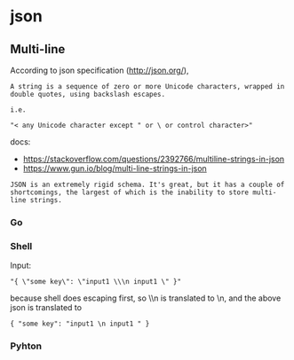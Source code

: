 # json

## Multi-line


According to json specification (http://json.org/), 
```
A string is a sequence of zero or more Unicode characters, wrapped in double quotes, using backslash escapes.

i.e.

"< any Unicode character except " or \ or control character>"
```

docs:
  * https://stackoverflow.com/questions/2392766/multiline-strings-in-json
  * https://www.gun.io/blog/multi-line-strings-in-json
  ```
  JSON is an extremely rigid schema. It's great, but it has a couple of shortcomings, the largest of which is the inability to store multi-line strings. 
  ```

### Go

### Shell
Input:
```
"{ \"some key\": \"input1 \\\n input1 \" }"
```
because shell does escaping first, so \\\n is translated to \n, and the above json is translated to 
```
{ "some key": "input1 \n input1 " }
```

### Pyhton

